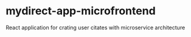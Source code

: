 # mydirect-app-microfrontend


React application for crating user citates with microservice architecture
